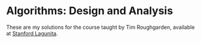 # Algorithms: Design and Analysis

These are my solutions for the course taught by Tim Roughgarden, available at [Stanford Lagunita](https://lagunita.stanford.edu/courses/course-v1:Engineering+Algorithms1+SelfPaced/about).
